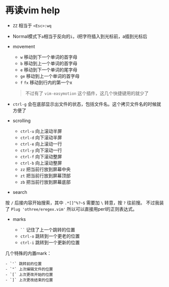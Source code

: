 # 再读vim help

- `ZZ` 相当于 `<Esc>:wq`

- Normal模式下`a`相当于反向的`i`，i把字符插入到光标前，a插到光标后

- movement

    - `w` 移动到下一个单词的首字母
    - `b` 移动到上一个单词的首字母
    - `e` 移动到下一个单词的尾字母
    - `ge` 移动到上一个单词的首字母
    - `f` `fx` 移动到行内的第一个x

    > 不过有了 `vim-easymotion` 这个插件，这几个快捷键用的就少了

- `ctrl-g` 会在底部显示出文件的状态，包括文件名。这个拷贝文件名的时候就方便了

- scrolling

    - `ctrl-u` 向上滚动半屏
    - `ctrl-d` 向下滚动半屏
    - `ctrl-e` 向上滚动一行
    - `ctrl-y` 向下滚动一行
    - `ctrl-f` 向下滚动整屏
    - `ctrl-b` 向上滚动整屏
    - `zz` 把当前行放到屏幕中央
    - `zt` 把当前行放到屏幕顶部
    - `zb` 把当前行放到屏幕底部

- search

按 `/` 后接内容开始搜索，其中 `.*[]^%?~$` 需要加 `\` 转意，按 `?` 往前搜。
不过我装了 `Plug 'othree/eregex.vim'` 所以可以直接用perl的正则表达式。

- marks

    - ` `` ` 记住了上一个跳转的位置
    - `ctrl-o` 跳转到一个更老的位置
    - `ctrl-i` 跳转到一个更新的位置

几个特殊的内置mark：

    - `'` 跳转前的位置
    - `"` 上次编辑文件的位置
    - `[` 上次更改开始的位置
    - `]` 上次更改结束的位置
